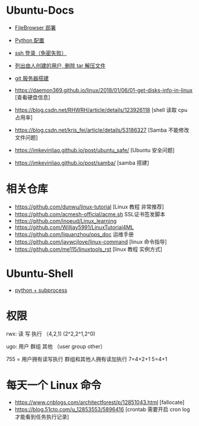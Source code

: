 # Ubuntu-Docs
- [FileBrowser 部署](./markdown/filebrowser.md)
- [Python 配置](./markdown/python.md)
- [ssh 登录（免密失败）](./markdown/ssh.md)
- [列出由人创建的用户, 删除 tar 解压文件](./markdown/tips.md)
- [git 服务器搭建](./markdown/git_bare.md)

- <https://daemon369.github.io/linux/2018/01/06/01-get-disks-info-in-linux> [查看硬盘信息]
- <https://blog.csdn.net/RHWRH/article/details/123926118> [shell 读取 cpu 占用率]
- <https://blog.csdn.net/kris_fei/article/details/53186327> [Samba 不能修改文件问题]
- <https://imkevinliao.github.io/post/ubuntu_safe/> [Ubuntu 安全问题]
- <https://imkevinliao.github.io/post/samba/> [samba 搭建]

# 相关仓库
- <https://github.com/dunwu/linux-tutorial> [Linux 教程 非常推荐]
- <https://github.com/acmesh-official/acme.sh> SSL证书签发脚本
- <https://github.com/inoeud/Linux_learning>
- <https://github.com/Willjay5991/LinuxTutorial4ML>
- <https://github.com/liquanzhou/ops_doc> 运维手册
- <https://github.com/jaywcjlove/linux-command> [linux 命令指导]
- <https://github.com/me115/linuxtools_rst> [linux 教程 实例方式]


# Ubuntu-Shell
- [python + subprocess](./shell/shell.py)
# 权限
rwx: 读 写 执行 （4,2,1) (2^2,2^1,2^0)

ugo: 用户 群组 其他 （user group other）

755 = 用户拥有读写执行 群组和其他人拥有读加执行 7=4+2+1 5=4+1
# 每天一个 Linux 命令
- <https://www.cnblogs.com/architectforest/p/12851043.html> [fallocate]
- <https://blog.51cto.com/u_12853553/5896416> [crontab 需要开启 cron log 才能看到任务执行记录]
